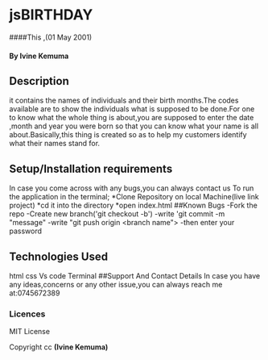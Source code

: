 # jsBIRTHDAY
####This ,(01 May 2001)
#### By **Ivine Kemuma**
## Description
it contains the names of individuals and their birth months.The codes available are to show the individuals what is supposed to be done.For one to know what the whole thing is about,you are supposed to enter the date ,month and year you were born so that you can know what your name is all about.Basically,this thing is created so as to help my customers identify what their names stand for.
## Setup/Installation requirements
In case you come across with any bugs,you can always contact us
To run the application in the terminal;
*Clone Repository on local Machine(live link project)
*cd it into the directory
*open index.html
##Known Bugs
-Fork the repo
-Create new branch('git checkout -b')
-write 'git commit -m "message"
-write "git push origin <branch name">
-then enter your password
## Technologies Used
html
css
Vs code
Terminal
##Support And Contact Details
In case you have any ideas,concerns or any other issue,you can always reach me at:0745672389
### Licences
MIT License

Copyright cc **(Ivine Kemuma)**


